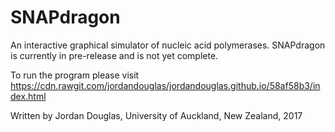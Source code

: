 # SNAPdragon

An interactive graphical simulator of nucleic acid polymerases. SNAPdragon is currently in pre-release and is not yet complete.

To run the program please visit https://cdn.rawgit.com/jordandouglas/jordandouglas.github.io/58af58b3/index.html

Written by Jordan Douglas, University of Auckland, New Zealand, 2017
